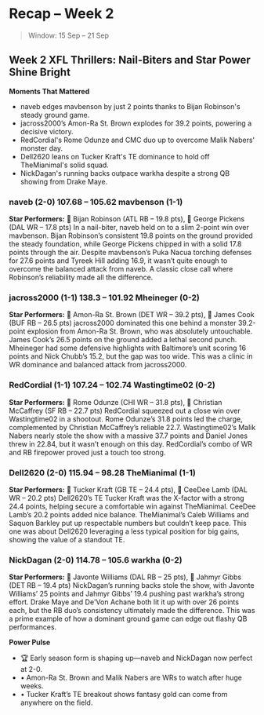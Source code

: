 # Recap – Week 2

> Window: 15 Sep – 21 Sep

## Week 2 XFL Thrillers: Nail-Biters and Star Power Shine Bright

**Moments That Mattered**
- naveb edges mavbenson by just 2 points thanks to Bijan Robinson's steady ground game.
- jacross2000’s Amon-Ra St. Brown explodes for 39.2 points, powering a decisive victory.
- RedCordial's Rome Odunze and CMC duo up to overcome Malik Nabers' monster day.
- Dell2620 leans on Tucker Kraft's TE dominance to hold off TheMianimal's solid squad.
- NickDagan's running backs outpace warkha despite a strong QB showing from Drake Maye.

### naveb (2-0) 107.68 – 105.62 mavbenson (1-1)
**Star Performers:** 🏃 Bijan Robinson (ATL RB – 19.8 pts), 🎯 George Pickens (DAL WR – 17.8 pts)
In a nail-biter, naveb held on to a slim 2-point win over mavbenson. Bijan Robinson’s consistent 19.8 points on the ground provided the steady foundation, while George Pickens chipped in with a solid 17.8 points through the air. Despite mavbenson’s Puka Nacua torching defenses for 27.6 points and Tyreek Hill adding 16.9, it wasn’t quite enough to overcome the balanced attack from naveb. A classic close call where Robinson’s reliability made all the difference.

### jacross2000 (1-1) 138.3 – 101.92 Mheineger (0-2)
**Star Performers:** 🎯 Amon-Ra St. Brown (DET WR – 39.2 pts), 🏃 James Cook (BUF RB – 26.5 pts)
jacross2000 dominated this one behind a monster 39.2-point explosion from Amon-Ra St. Brown, who was absolutely untouchable. James Cook’s 26.5 points on the ground added a lethal second punch. Mheineger had some defensive highlights with Baltimore’s unit scoring 16 points and Nick Chubb’s 15.2, but the gap was too wide. This was a clinic in WR dominance and balanced attack from jacross2000.

### RedCordial (1-1) 107.24 – 102.74 Wastingtime02 (0-2)
**Star Performers:** 🎯 Rome Odunze (CHI WR – 31.8 pts), 🏃 Christian McCaffrey (SF RB – 22.7 pts)
RedCordial squeezed out a close win over Wastingtime02 in a shootout. Rome Odunze’s 31.8 points led the charge, complemented by Christian McCaffrey’s reliable 22.7. Wastingtime02’s Malik Nabers nearly stole the show with a massive 37.7 points and Daniel Jones threw in 22.84, but it wasn’t enough on this day. RedCordial’s combo of WR and RB firepower proved just a touch too strong.

### Dell2620 (2-0) 115.94 – 98.28 TheMianimal (1-1)
**Star Performers:** 🧲 Tucker Kraft (GB TE – 24.4 pts), 🎯 CeeDee Lamb (DAL WR – 20.2 pts)
Dell2620’s TE Tucker Kraft was the X-factor with a strong 24.4 points, helping secure a comfortable win against TheMianimal. CeeDee Lamb’s 20.2 points added nice balance. TheMianimal’s Caleb Williams and Saquon Barkley put up respectable numbers but couldn’t keep pace. This one was about Dell2620 leveraging a less typical position for big gains, showing the value of a standout TE.

### NickDagan (2-0) 114.78 – 105.6 warkha (0-2)
**Star Performers:** 🏃 Javonte Williams (DAL RB – 25 pts), 🏃 Jahmyr Gibbs (DET RB – 19.4 pts)
NickDagan’s running backs stole the show, with Javonte Williams’ 25 points and Jahmyr Gibbs’ 19.4 pushing past warkha’s strong effort. Drake Maye and De'Von Achane both lit it up with over 26 points each, but the RB duo’s consistency ultimately made the difference. This was a prime example of how a dominant ground game can edge out flashy QB performances.

**Power Pulse**
- 🏆 Early season form is shaping up—naveb and NickDagan now perfect at 2-0.
- • Amon-Ra St. Brown and Malik Nabers are WRs to watch after huge weeks.
- • Tucker Kraft’s TE breakout shows fantasy gold can come from anywhere on the field.
